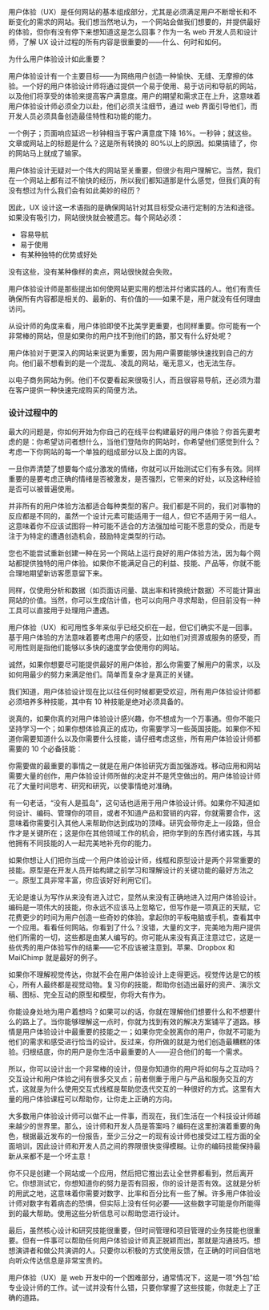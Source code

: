 用户体验（UX）是任何网站的基本组成部分，尤其是必须满足用户不断增长和不断变化的需求的网站。我们想当然地认为，一个网站会做我们想要的，并提供最好的体验，但你有没有停下来想知道这是怎么回事？作为一名 web 开发人员和设计师，了解 UX 设计过程的所有内容是很重要的——什么、何时和如何。

为什么用户体验设计如此重要？

用户体验设计有一个主要目标——为网络用户创造一种愉快、无缝、无摩擦的体验。一个好的用户体验设计师将通过提供一个易于使用、易于访问和导航的网站，以及他们将享受的体验来提高客户满意度。用户的期望和需求正在上升，这意味着用户体验设计师必须全力以赴，他们必须关注细节，通过 web 界面引导他们，而开发人员必须具备创造最佳特性和功能的能力。

一个例子；页面响应延迟一秒钟相当于客户满意度下降 16%。一秒钟；就这些。文章或网站上的标题是什么？这是所有转换的 80%以上的原因。如果搞错了，你的网站马上就成了输家。

用户体验设计无疑对一个伟大的网站至关重要，但很少有用户理解它。当然，我们在一个网站上都有过不愉快的经历，所以我们都知道那是什么感觉，但我们真的有没有想过为什么我们会有如此美妙的经历？

因此，UX 设计这一术语指的是确保网站针对其目标受众进行定制的方法和途径。如果没有吸引力，网站很快就会被遗忘。每个网站必须：

*   容易导航
*   易于使用
*   有某种独特的优势或好处

没有这些，没有某种像样的卖点，网站很快就会失败。

用户体验设计师是那些提出如何使网站更实用的想法并付诸实践的人。他们有责任确保所有内容都是相关的、最新的、有价值的——如果不是，用户就没有任何理由访问。

从设计师的角度来看，用户体验即使不比美学更重要，也同样重要。你可能有一个非常棒的网站，但是如果你的用户找不到他们的路，那又有什么好处呢？

用户体验对于更深入的网站来说更为重要，因为用户需要能够快速找到自己的方向。他们最不想看到的是一个混乱、凌乱的网站，毫无意义，也无法生存。

以电子商务网站为例。他们不仅要看起来很吸引人，而且很容易导航，还必须为潜在客户提供一种快速完成购买的简便方法。

### 设计过程中的

最大的问题是，你如何开始为你自己的在线平台构建最好的用户体验？你首先要考虑的是：你希望访问者想什么，当他们登陆你的网站时，你希望他们感觉到什么？考虑一下你网站的每一个单独的组成部分以及上面的内容。

一旦你弄清楚了想要每个成分激发的情绪，你就可以开始测试它们有多有效。同样重要的是要考虑正确的情绪是否被激发，是否强烈，它带来的好处，以及这种经验是否可以被普遍使用。

并非所有的用户体验方法都适合每种类型的客户。我们都是不同的，我们对事物的反应都是不同的，虽然一个设计元素可能适用于一组人，但它不适用于另一组人。这意味着你不应该试图将一种可能不适合的方法强加给可能不愿意的受众，而是专注于为特定的遭遇创造机会，鼓励特定类型的行动。

您也不能尝试重新创建一种在另一个网站上运行良好的用户体验方法，因为每个网站都提供独特的用户体验。如果你不能满足自己的利益、技能、产品等，你就不能合理地期望新访客愿意留下来。

同样，仅使用分析和数据（如页面访问量、跳出率和转换统计数据）不可能计算出网站的价值。当然，你可以生成估计值，也可以向用户寻求帮助，但目前没有一种工具可以直接用于处理用户遭遇。

用户体验（UX）和可用性多年来似乎已经交织在一起，但它们确实不是一回事。基于用户体验的方法意味着要考虑用户的感受，比如他们对资源或服务的感受，而可用性则是指他们能够以多快的速度学会使用你的网站。

诚然，如果你想要尽可能提供最好的用户体验，那么你需要了解用户的需求，以及如何用最少的努力来满足他们。简单而复杂才是真正的关键。

我们知道，用户体验设计现在比以往任何时候都更受欢迎，所有用户体验设计师都必须培养多种技能，其中有 10 种技能是绝对必须具备的。

说真的，如果你真的对用户体验设计感兴趣，你不想成为一个万事通。但你不能只坚持学习一个；如果你想体验真正的成功，你需要学习一些英国技能。如果你不知道你需要知道什么以及你需要什么技能，请仔细考虑这些，所有用户体验设计师都需要的 10 个必备技能：

你需要做的最重要的事情之一就是在用户体验研究方面加强游戏。移动应用和网站需要大量的创作，用户体验设计师所做的决定并不是凭空做出的。用户体验设计师花了大量时间思考、研究和研究，以使事情绝对准确。

有一句老话，“没有人是孤岛”，这句话也适用于用户体验设计师。如果你不知道如何设计、编码、管理你的项目，或者不知道产品和营销的内容，你就需要合作，这意味着你需要引入其他人来帮助你达到成功的顶峰。研究会带你走上一段路，但合作才是关键所在；这是你在其他领域工作的机会，把你学到的东西付诸实践，与其他拥有不同技能的人一起完美地补充你的能力。

如果你想让人们把你当成一个用户体验设计师，线框和原型设计是两个非常重要的技能。原型是在开发人员开始构建之前学习和理解设计的关键功能的最好方法之一。原型工具非常丰富，你应该好好利用它们。

无论是谁认为写作从来没有进入过它，显然从来没有正确地进入过用户体验设计。编码是一项伟大的技能，你永远不应该马上忽略它，但写作是一项真正的天赋，它花费更少的时间为用户创造一些奇妙的体验。拿起你的平板电脑或手机，查看其中一个应用。看看任何网站。你看到了什么？没错，大量的文字，完美地为用户提供他们所需的一切，这些都是由某人编写的。你可能从来没有真正注意过它，这是一些优秀的用户体验写作的结果——它不应该被注意到。苹果、Dropbox 和 MailChimp 就是最好的例子。

如果你不理解视觉传达，你就不会在用户体验设计上走得更远。视觉传达是它的核心，所有人最终都是视觉动物。复习你的技能，帮助你创造出最好的资产、演示文稿、图标、完全互动的原型和模型，你将大有作为。

你能设身处地为用户着想吗？如果可以的话，你就在理解他们想要什么和不想要什么的路上了。当你能够理解这一点时，你就为找到有效的解决方案铺平了道路。移情是用户体验设计中最重要的技能之一；如果你完全脱离你的用户，你就不可能为他们的需求和感受进行恰当的设计。反过来，你所做的就是为他们创造最糟糕的体验。归根结底，你的用户是你生活中最重要的人——迎合他们的每一个需求。

所以，你可以设计出一个非常棒的设计，但是你知道你的用户将如何与之互动吗？交互设计和用户体验之间有很多交叉点；前者侧重于用户与产品和服务交互的方式，这就是为什么使用交互式线框是帮助您迭代交互的一种很好的方式。这里有大量的用户体验课程可以帮助你，让你走上正确的方向。

大多数用户体验设计师可以做不止一件事，而现在，我们生活在一个科技设计师越来越少的世界里。那么，设计师和开发人员是答案吗？编码在这里扮演着重要的角色，根据最近发布的一份报告，至少三分之一的现有设计师也接受过工程方面的全面培训，因此设计师和开发人员之间的界限很快变得模糊。让你的编码技能保持最新从来都不是一个坏主意！

你不只是创建一个网站或一个应用，然后把它推出去让全世界都看到，然后离开它。你想测试它，你想知道你的努力是否有回报，你的设计是否有效。这就是分析的用武之地，这意味着你需要对数字、比率和百分比有一些了解。许多用户体验设计师对数字有着病态的恐惧，但实际上没有任何必要——这些数字可能是你所能得到的最大帮助。使用这些分析信息可以帮助您进行设计。

最后，虽然核心设计和研究技能很重要，但时间管理和项目管理的业务技能也很重要。但有一件事可以帮助任何用户体验设计师真正脱颖而出，那就是沟通技巧。想想演讲者和做公共演讲的人。只要你以积极的方式使用反馈，在正确的时间自信地向听众传达信息是非常宝贵的。

用户体验（UX）是 web 开发中的一个困难部分，通常情况下，这是一项“外包”给专业设计师的工作。试一试并没有什么错，只要你掌握了这些技能，你就走上了正确的道路。